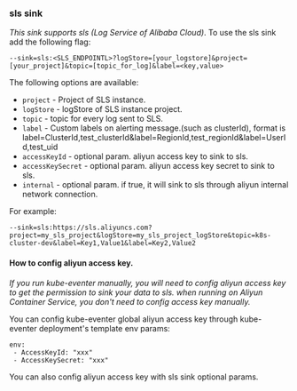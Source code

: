 ### sls sink

*This sink supports sls (Log Service of Alibaba Cloud)*.
To use the sls sink add the following flag:

	--sink=sls:<SLS_ENDPOINTL>?logStore=[your_logstore]&project=[your_project]&topic=[topic_for_log]&label=<key,value>


The following options are available:
* `project` - Project of SLS instance. 
* `logStore` - logStore of SLS instance project. 
* `topic` - topic for every log sent to SLS. 
* `label` - Custom labels on alerting message.(such as clusterId), format is label=ClusterId,test_clusterId&label=RegionId,test_regionId&label=UserId,test_uid
* `accessKeyId` - optional param. aliyun access key to sink to sls. 
* `accessKeySecret` - optional param. aliyun access key secret to sink to sls.
* `internal` - optional param. if true, it will sink to sls through aliyun internal network connection. 

For example:

    --sink=sls:https://sls.aliyuncs.com?project=my_sls_project&logStore=my_sls_project_logStore&topic=k8s-cluster-dev&label=Key1,Value1&label=Key2,Value2
    
#### How to config aliyun access key.

*If you run kube-eventer manually, you will need to config aliyun access key to get the permission to sink your data to sls. when running on Aliyun Container Service, you don't need to config access key manually.*

You can config kube-eventer global aliyun access key through kube-eventer deployment's template env params:

    
    env:
     - AccessKeyId: "xxx"
     - AccessKeySecret: "xxx"
     
 
 You can also config aliyun access key with sls sink optional params.